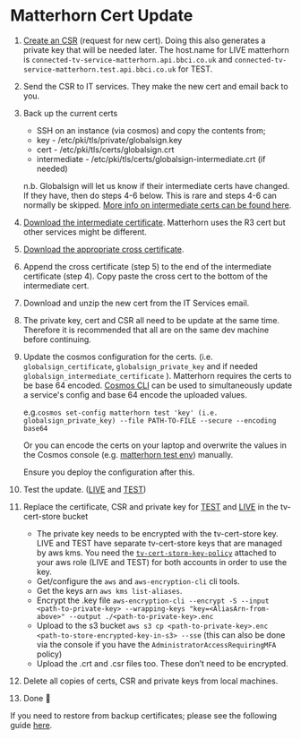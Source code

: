 # Matterhorn Cert Update

1. [Create an CSR](https://confluence.dev.bbc.co.uk/display/ta/Requesting+certificates#Requestingcertificates-GenerateaCertificateSigningRequest(CSR)) (request for new cert).  Doing this also generates a private key that will be needed later. The host.name for LIVE matterhorn is `connected-tv-service-matterhorn.api.bbci.co.uk` and `connected-tv-service-matterhorn.test.api.bbci.co.uk` for TEST.
2. Send the CSR to IT services. They make the new cert and email back to you.
3. Back up the current certs
    - SSH on an instance (via cosmos) and copy the contents from;
    - key - /etc/pki/tls/private/globalsign.key
    - cert - /etc/pki/tls/certs/globalsign.crt
    - intermediate - /etc/pki/tls/certs/globalsign-intermediate.crt (if needed)

    n.b. Globalsign will let us know if their intermediate certs have changed. If they have, then do steps 4-6 below. This is rare and steps 4-6 can normally be skipped. [More info on intermediate certs can be found here](https://confluence.dev.bbc.co.uk/display/ta/Requesting+certificates#Requestingcertificates-Intermediateandcrosscertificates(thecertificate%22chain%22)).

4. [Download the intermediate certificate](https://support.globalsign.com/ca-certificates/intermediate-certificates/organizationssl-intermediate-certificates). Matterhorn uses the R3 cert but other services might be different.
5. [Download the appropriate cross certificate](https://support.globalsign.com/ca-certificates/root-certificates/globalsign-cross-certificates).
6. Append the cross certificate (step 5) to the end of the intermediate certificate (step 4). Copy paste the cross cert to the bottom of the intermediate cert.
7. Download and unzip the new cert from the IT Services email.
8. The private key, cert and CSR all need to be update at the same time. Therefore it is recommended that all are on the same dev machine before continuing.
9. Update the cosmos configuration for the certs. (i.e. `globalsign_certificate`, `globalsign_private_key` and if needed `globalsign_intermediate_certificate` ). Matterhorn requires the certs to be base 64 encoded. [Cosmos CLI](https://github.com/bbc/cosmos-cli) can be used to simultaneously update a service's config and base 64 encode the uploaded values.

    e.g.`cosmos set-config matterhorn test 'key' (i.e. globalsign_private_key) --file PATH-TO-FILE --secure --encoding base64`

    Or you can encode the certs on your laptop and overwrite the values in the Cosmos console (e.g. [matterhorn test env](https://cosmos.tools.bbc.co.uk/services/matterhorn/test/configuration)) manually.

    Ensure you deploy the configuration after this.

11. Test the update. ([LIVE](https://connected-tv-service-matterhorn.api.bbci.co.uk/status) and [TEST](https://connected-tv-service-matterhorn.test.api.bbci.co.uk/status))
12. Replace the certificate, CSR and private key for [TEST](https://s3.console.aws.amazon.com/s3/buckets/test-tv-cert-store?region=eu-west-1&prefix=connected-tv-service-matterhorn.test.api.bbci.co.uk/&showversions=false) and [LIVE](https://s3.console.aws.amazon.com/s3/buckets/live-tv-cert-store?region=eu-west-1&prefix=connected-tv-service-matterhorn.api.bbci.co.uk/&showversions=false) in the tv-cert-store bucket
    - The private key needs to be encrypted with the tv-cert-store key. LIVE and TEST have separate tv-cert-store keys that are managed by aws kms. You need the [`tv-cert-store-key-policy`](https://github.com/bbc/aws-access/blob/main/accounts/iptv-dev.yml#L18) attached to your aws role (LIVE and TEST) for both accounts in order to use the key.
    - Get/configure the `aws` and `aws-encryption-cli` cli tools.
    - Get the keys arn `aws kms list-aliases`.
    - Encrypt the .key file `aws-encryption-cli --encrypt -S --input <path-to-private-key> --wrapping-keys "key=<AliasArn-from-above>" --output ./<path-to-private-key>.enc`
    - Upload to the s3 bucket `aws s3 cp <path-to-private-key>.enc <path-to-store-encrypted-key-in-s3> --sse` (this can also be done via the console if you have the `AdministratorAccessRequiringMFA` policy)
    - Upload the .crt and .csr files too. These don’t need to be encrypted.
13. Delete all copies of certs, CSR and private keys from local machines.
14. Done 🙂

If you need to restore from backup certificates; please see the following guide [here](https://github.com/bbc/tv-docs/blob/main/tv-client-build-and-launch/certificate-renewal-and-decommissioning.md#guidance-for-using-backup-certificates).

